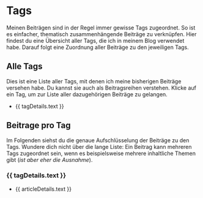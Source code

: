 Tags
====

Meinen Beiträgen sind in der Regel immer gewisse Tags zugeordnet. So ist es
einfacher, thematisch zusammenhängende Beiträge zu verknüpfen. Hier findest
du eine Übersicht aller Tags, die ich in meinem Blog verwendet habe. Darauf
folgt eine Zuordnung aller Beiträge zu den jeweiligen Tags.

Alle Tags
---------
Dies ist eine Liste aller Tags, mit denen ich meine bisherigen Beiträge
versehen habe. Du kannst sie auch als Beitragsreihen verstehen. Klicke
auf ein Tag, um zur Liste aller dazugehörigen Beiträge zu gelangen.

<ul class="two-columns">
    <li v-for="tagDetails in tagData">
        <a :href="'#'+ buildTagLink(tagDetails.text)">
            {{ tagDetails.text }}
        </a>
    </li>
</ul>

Beitrage pro Tag
----------------
Im Folgenden siehst du die genaue Aufschlüsselung der Beiträge zu den Tags.
Wundere dich nicht über die lange Liste: Ein Beitrag kann mehreren Tags
zugeordnet sein, wenn es beispielsweise mehrere inhaltliche Themen gibt
(_ist aber eher die Ausnahme_).

<div v-for="tagDetails in tagData" class="card">
    <section :id="buildTagLink(tagDetails.text)">
        <h3>{{ tagDetails.text }}</h3>
        <ul class="two-columns">
            <li v-for="articleDetails in tagDetails.items">
                <a :href="withBase(articleDetails.link)">{{ articleDetails.text }}</a>
            </li>
        </ul>
    </section>
</div>

<script setup>
import {withBase} from "vitepress";
import tagData from "./../tagData.json";
import { buildTagLink } from "./../utilities/tagHelper";

</script>
<style>
ul.two-columns {
  columns: 2;
  -webkit-columns: 2;
  -moz-columns: 2;
}
</style>